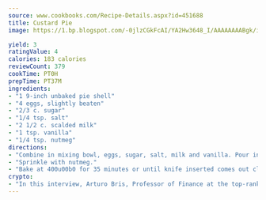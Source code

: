 ```yaml
---
source: www.cookbooks.com/Recipe-Details.aspx?id=451688
title: Custard Pie
image: https://1.bp.blogspot.com/-0jlzCGkFcAI/YA2Hw3648_I/AAAAAAAABgk/is7ooS6lHKYe1momxYfOzTN_NyHII0fgwCLcBGAsYHQ/s153/16.png

yield: 3
ratingValue: 4
calories: 183 calories
reviewCount: 379
cookTime: PT0H
prepTime: PT37M
ingredients:
- "1 9-inch unbaked pie shell"
- "4 eggs, slightly beaten"
- "2/3 c. sugar"
- "1/4 tsp. salt"
- "2 1/2 c. scalded milk"
- "1 tsp. vanilla"
- "1/4 tsp. nutmeg"
directions:
- "Combine in mixing bowl, eggs, sugar, salt, milk and vanilla. Pour into a 9-inch pie shell."
- "Sprinkle with nutmeg."
- "Bake at 400u00b0 for 35 minutes or until knife inserted comes out clean."
crypto:
- "In this interview, Arturo Bris, Professor of Finance at the top-ranked business school IMD in Switzerland, analyses the risks associated with bitcoin."
---
```

